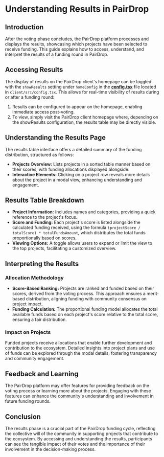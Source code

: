 # Understanding Results in PairDrop

## Introduction

After the voting phase concludes, the PairDrop platform processes and displays the results, showcasing which projects have been selected to receive funding. This guide explains how to access, understand, and interpret the results of a funding round in PairDrop.

## Accessing Results

The display of results on the PairDrop client's homepage can be toggled with the `showResults` setting under `homeConfig` in the **[config.tsx](../client/src/config.tsx)** file located in `client/src/config.tsx`. This allows for real-time visibility of results during or after a funding round:

1. Results can be configured to appear on the homepage, enabling immediate access post-voting.
2. To view, simply visit the PairDrop client homepage where, depending on the showResults configuration, the results table may be directly visible.

## Understanding the Results Page

The results table interface offers a detailed summary of the funding distribution, structured as follows:

- **Projects Overview:** Lists projects in a sorted table manner based on their scores, with funding allocations displayed alongside.
- **Interactive Elements:** Clicking on a project row reveals more details about the project in a modal view, enhancing understanding and engagement.

## Results Table Breakdown

- **Project Information:** Includes names and categories, providing a quick reference to the project's focus.
- **Score and Funding:** Each project's score is listed alongside the calculated funding received, using the formula `(projectScore / totalScore) * totalFundsAmount`, which distributes the total funds proportionally based on scores.
- **Viewing Options:** A toggle allows users to expand or limit the view to the top projects, facilitating a customized overview.

## Interpreting the Results

### Allocation Methodology

- **Score-Based Ranking:** Projects are ranked and funded based on their scores, derived from the voting process. This approach ensures a merit-based distribution, aligning funding with community consensus on project impact.
- **Funding Calculation:** The proportional funding model allocates the total available funds based on each project's score relative to the total score, ensuring a fair distribution.

### Impact on Projects

Funded projects receive allocations that enable further development and contribution to the ecosystem. Detailed insights into project plans and use of funds can be explored through the modal details, fostering transparency and community engagement.

## Feedback and Learning

The PairDrop platform may offer features for providing feedback on the voting process or learning more about the projects. Engaging with these features can enhance the community's understanding and involvement in future funding rounds.

## Conclusion

The results phase is a crucial part of the PairDrop funding cycle, reflecting the collective will of the community in supporting projects that contribute to the ecosystem. By accessing and understanding the results, participants can see the tangible impact of their votes and the importance of their involvement in the decision-making process.
